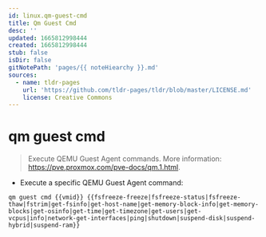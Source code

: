 ```yaml
---
id: linux.qm-guest-cmd
title: Qm Guest Cmd
desc: ''
updated: 1665812998444
created: 1665812998444
stub: false
isDir: false
gitNotePath: 'pages/{{ noteHiearchy }}.md'
sources:
  - name: tldr-pages
    url: 'https://github.com/tldr-pages/tldr/blob/master/LICENSE.md'
    license: Creative Commons
---
```

# qm guest cmd

> Execute QEMU Guest Agent commands.
> More information: <https://pve.proxmox.com/pve-docs/qm.1.html>.

- Execute a specific QEMU Guest Agent command:

`qm guest cmd {{vmid}} {{fsfreeze-freeze|fsfreeze-status|fsfreeze-thaw|fstrim|get-fsinfo|get-host-name|get-memory-block-info|get-memory-blocks|get-osinfo|get-time|get-timezone|get-users|get-vcpus|info|network-get-interfaces|ping|shutdown|suspend-disk|suspend-hybrid|suspend-ram}}`

